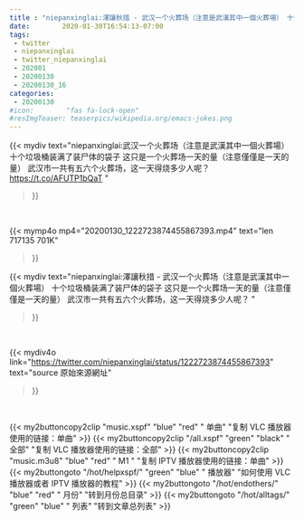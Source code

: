 ```yaml
---
title : "niepanxinglai:澤讓秋措 - 武汉一个火葬场（注意是武漢其中一個火葬場） 十个垃圾桶装满了装尸体的袋子 这只是一个火葬场一天的量（注意僅僅是一天的量） 武汉市一共有五六个火葬场，这一天得烧多少人呢？ "
date:        2020-01-30T16:54:13-07:00
tags:
 - twitter
 - niepanxinglai
 - twitter_niepanxinglai
 - 202001
 - 20200130
 - 20200130_16
categories:
 - 20200130
#icon:        "fas fa-lock-open"
#resImgTeaser: teaserpics/wikipedia.org/emacs-jokes.png
---
```


{{< mydiv text="niepanxinglai:武汉一个火葬场（注意是武漢其中一個火葬場） 十个垃圾桶装满了装尸体的袋子 这只是一个火葬场一天的量（注意僅僅是一天的量） 武汉市一共有五六个火葬场，这一天得烧多少人呢？ https://t.co/AFUTP1bQaT "
>}}
<br>


{{< mymp4o mp4="20200130_1222723874455867393.mp4"
text="len 717135    701K"
>}}


{{< mydiv text="niepanxinglai:澤讓秋措 - 武汉一个火葬场（注意是武漢其中一個火葬場） 十个垃圾桶装满了装尸体的袋子 这只是一个火葬场一天的量（注意僅僅是一天的量） 武汉市一共有五六个火葬场，这一天得烧多少人呢？ "
>}}
<br>

{{< mydiv4o link="https://twitter.com/niepanxinglai/status/1222723874455867393"
text="source 原始來源網址"
>}}


<br>

{{< my2buttoncopy2clip "music.xspf"        "blue"   "red"    " 单曲"  "复制 VLC 播放器使用的链接：单曲" >}} {{< my2buttoncopy2clip "/all.xspf"         "green"  "black"  " 全部"  "复制 VLC 播放器使用的链接：全部" >}} {{< my2buttoncopy2clip "music.m3u8"        "blue"   "red"    " M1 "    "复制 IPTV 播放器使用的链接：单曲" >}} {{< my2buttongoto      "/hot/helpxspf/"    "green"  "blue"   " 播放器" "如何使用 VLC 播放器或者 IPTV 播放器的教程" >}} {{< my2buttongoto      "/hot/endothers/"   "blue"   "red"    " 月份"   "转到月份总目录" >}} {{< my2buttongoto      "/hot/alltags/"     "green"  "blue"   " 列表"   "转到文章总列表" >}} 
